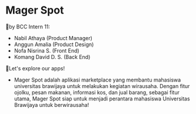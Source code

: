 # Mager Spot


🚀by BCC Intern 11:
+ Nabil Athaya (Product Manager)
+ Anggun Amalia (Product Design)
+ Nofa Nisrina S. (Front End)
+ Komang David D. S. (Back End)

🚀Let's explore our apps!
+ Mager Spot adalah aplikasi marketplace yang membantu mahasiswa universitas brawijaya untuk melakukan kegiatan wirausaha. Dengan fitur ojolku, pesan makanan, informasi kos, dan jual barang, sebagai fitur utama, Mager Spot siap untuk menjadi perantara mahasiswa Universitas Brawijaya untuk berwirausaha!
